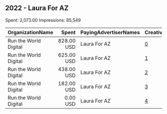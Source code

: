 ## 2022 - Laura For AZ 
Spent: 2,073.00
Impressions: 85,549

|OrganizationName|Spent|PayingAdvertiserNames|CreativeUrls|Impressions|Genders|AgeBrackets|CountryCodes|BillingAddresses|CandidateBallotInformation|
|:---|---:|:---|:---|---:|:---|:---|:---|:---|:---|
|Run the World Digital|828.00 USD|Laura For AZ|[0](https://www.snap.com/political-ads/asset/12a2e25af4021c6fc47e968b7f061d1d1203bb3a6403f1f0778860dda83b25c6?mediaType=mp4)|32,431||18+|united states|"1324 Spaight St,Madison,53703,US"|Laura Terech|
|Run the World Digital|625.00 USD|Laura For AZ|[1](https://www.snap.com/political-ads/asset/dc5e60b113909225a440ed88260be5fa32f5fe527c6b5c6598dd2c945b5d3aa3?mediaType=mp4)|25,923||18+|united states|"1324 Spaight St,Madison,53703,US"|Laura Terech|
|Run the World Digital|438.00 USD|Laura For AZ|[2](https://www.snap.com/political-ads/asset/dc5e60b113909225a440ed88260be5fa32f5fe527c6b5c6598dd2c945b5d3aa3?mediaType=mp4)|19,162||18+|united states|"1324 Spaight St,Madison,53703,US"|Laura Terech|
|Run the World Digital|182.00 USD|Laura For AZ|[3](https://www.snap.com/political-ads/asset/1081f2ffdc3c237735996a09bfaadb12eb6d1496fe467c71f9f324b93037c37d?mediaType=mp4)|7,861||18+|united states|"1324 Spaight St,Madison,53703,US"|Laura Terech|
|Run the World Digital|0.00 USD|Laura For AZ|[4](https://www.snap.com/political-ads/asset/dc603d6059b57f064f2cea1e3dbe193ec35dfec7a57409185b432213a945960b?mediaType=mp4)|172||18+|united states|"1324 Spaight St,Madison,53703,US"|Laura Terech|
